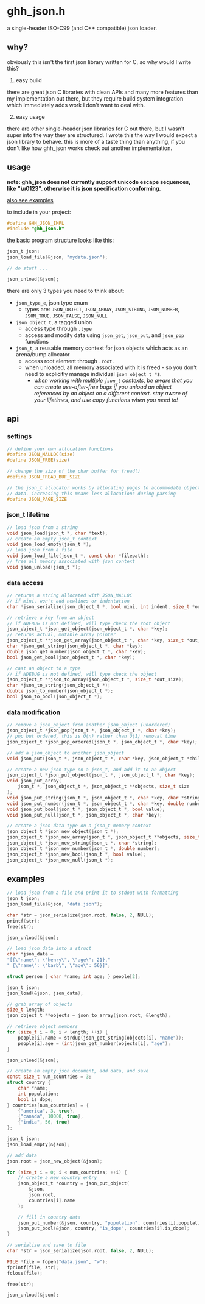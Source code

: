 # ghh_json.h

a single-header ISO-C99 (and C++ compatible) json loader.

## why?

obviously this isn't the first json library written for C, so why would I write
this?

1. easy build

there are great json C libraries with clean APIs and many more features than my
implementation out there, but they require build system integration which
immediately adds work I don't want to deal with.

2. easy usage

there are other single-header json libraries for C out there, but I wasn't super
into the way they are structured. I wrote this the way I would expect a json
library to behave. this is more of a taste thing than anything, if you don't
like how ghh_json works check out another implementation.

## usage

**note: ghh_json does not currently support unicode escape sequences, like**
**"\\u0123". otherwise it is json specification conforming.**

[also see examples](https://github.com/garrisonhh/ghh_json#examples)

to include in your project:

```c
#define GHH_JSON_IMPL
#include "ghh_json.h"
```

the basic program structure looks like this:

```c
json_t json;
json_load_file(&json, "mydata.json");

// do stuff ...

json_unload(&json);
```

there are only 3 types you need to think about:
- `json_type_e`, json type enum
  - types are: `JSON_OBJECT`, `JSON_ARRAY`, `JSON_STRING`, `JSON_NUMBER`,
  `JSON_TRUE`, `JSON_FALSE`, `JSON_NULL`
- `json_object_t`, a tagged union
  - access type through `.type`
  - access and modify data using `json_get`, `json_put`, and `json_pop`
  functions
- `json_t`, a reusable memory context for json objects which acts as an
  arena/bump allocator
  - access root element through `.root`.
  - when unloaded, all memory associated with it is freed - so you don't need
  to explicitly manage individual `json_object_t *`s.
    - *when working with multiple `json_t` contexts, be aware that you can
    create use-after-free bugs if you unload an object referenced by an object
    on a different context. stay aware of your lifetimes, and use copy functions
    when you need to!*

## api

### settings

```c
// define your own allocation functions
#define JSON_MALLOC(size)
#define JSON_FREE(size)

// change the size of the char buffer for fread()
#define JSON_FREAD_BUF_SIZE

// the json_t allocator works by allocating pages to accommodate objects and
// data. increasing this means less allocations during parsing
#define JSON_PAGE_SIZE
```

### json\_t lifetime

```c
// load json from a string
void json_load(json_t *, char *text);
// create an empty json_t context
void json_load_empty(json_t *);
// load json from a file
void json_load_file(json_t *, const char *filepath);
// free all memory associated with json context
void json_unload(json_t *);
```

### data access

```c
// returns a string allocated with JSON_MALLOC
// if mini, won't add newlines or indentation
char *json_serialize(json_object_t *, bool mini, int indent, size_t *out_len);

// retrieve a key from an object
// if NDEBUG is not defined, will type check the root object
json_object_t *json_get_object(json_object_t *, char *key);
// returns actual, mutable array pointer
json_object_t **json_get_array(json_object_t *, char *key, size_t *out_size);
char *json_get_string(json_object_t *, char *key);
double json_get_number(json_object_t *, char *key);
bool json_get_bool(json_object_t *, char *key);

// cast an object to a type
// if NDEBUG is not defined, will type check the object
json_object_t **json_to_array(json_object_t *, size_t *out_size);
char *json_to_string(json_object_t *);
double json_to_number(json_object_t *);
bool json_to_bool(json_object_t *);
```

### data modification

```c
// remove a json_object from another json_object (unordered)
json_object_t *json_pop(json_t *, json_object_t *, char *key);
// pop but ordered, this is O(n) rather than O(1) removal time
json_object_t *json_pop_ordered(json_t *, json_object_t *, char *key);

// add a json_object to another json_object
void json_put(json_t *, json_object_t *, char *key, json_object_t *child);

// create a new json type on a json_t, and add it to an object
json_object_t *json_put_object(json_t *, json_object_t *, char *key);
void json_put_array(
	json_t *, json_object_t *, json_object_t **objects, size_t size
);
void json_put_string(json_t *, json_object_t *, char *key, char *string);
void json_put_number(json_t *, json_object_t *, char *key, double number);
void json_put_bool(json_t *, json_object_t *, bool value);
void json_put_null(json_t *, json_object_t *, char *key);

// create a json data type on a json_t memory context
json_object_t *json_new_object(json_t *);
json_object_t *json_new_array(json_t *, json_object_t **objects, size_t size);
json_object_t *json_new_string(json_t *, char *string);
json_object_t *json_new_number(json_t *, double number);
json_object_t *json_new_bool(json_t *, bool value);
json_object_t *json_new_null(json_t *);
```

## examples

```c
// load json from a file and print it to stdout with formatting
json_t json;
json_load_file(&json, "data.json");

char *str = json_serialize(json.root, false, 2, NULL);
printf(str);
free(str);

json_unload(&json);
```

```c
// load json data into a struct
char *json_data =
"[{\"name\": \"henry\", \"age\": 21},"
" {\"name\": \"barb\", \"age\": 56}]";

struct person { char *name; int age; } people[2];

json_t json;
json_load(&json, json_data);

// grab array of objects
size_t length;
json_object_t **objects = json_to_array(json.root, &length);

// retrieve object members
for (size_t i = 0; i < length; ++i) {
    people[i].name = strdup(json_get_string(objects[i], "name"));
    people[i].age = (int)json_get_number(objects[i], "age");
}

json_unload(&json);
```

```c
// create an empty json document, add data, and save
const size_t num_countries = 3;
struct country {
    char *name;
    int population;
    bool is_dope;
} countries[num_countries] = {
    {"america", 3, true},
    {"canada", 10000, true},
    {"india", 56, true}
};

json_t json;
json_load_empty(&json);

// add data
json.root = json_new_object(&json);

for (size_t i = 0; i < num_countries; ++i) {
    // create a new country entry
    json_object_t *country = json_put_object(
        &json,
        json.root,
        countries[i].name
    );

    // fill in country data
    json_put_number(&json, country, "population", countries[i].population);
    json_put_bool(&json, country, "is_dope", countries[i].is_dope);
}

// serialize and save to file
char *str = json_serialize(json.root, false, 2, NULL);

FILE *file = fopen("data.json", "w");
fprintf(file, str);
fclose(file);

free(str);

json_unload(&json);
```
